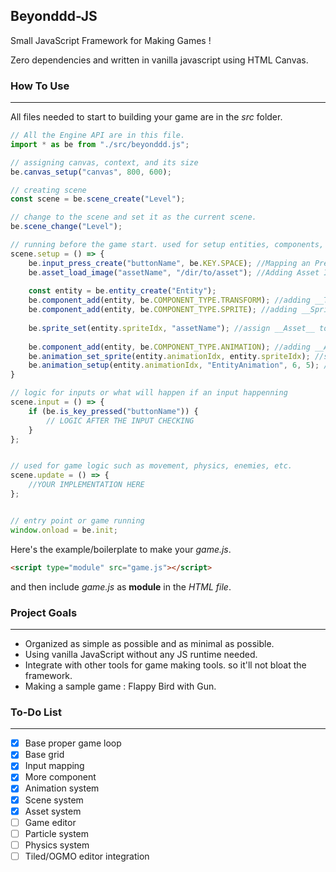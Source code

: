 ## Beyonddd-JS
Small JavaScript Framework for Making Games !

Zero dependencies and written in vanilla javascript using HTML Canvas.

### How To Use
---
All files needed to start to building your game are in the *src* folder.

``` javascript
// All the Engine API are in this file.
import * as be from "./src/beyonddd.js";

// assigning canvas, context, and its size 
be.canvas_setup("canvas", 800, 600); 

// creating scene
const scene = be.scene_create("Level"); 

// change to the scene and set it as the current scene.
be.scene_change("Level");

// running before the game start. used for setup entities, components, inputs etc. 
scene.setup = () => {
	be.input_press_create("buttonName", be.KEY.SPACE); //Mapping an Press-able Input
	be.asset_load_image("assetName", "/dir/to/asset"); //Adding Asset Image
	
	const entity = be.entity_create("Entity");
	be.component_add(entity, be.COMPONENT_TYPE.TRANSFORM); //adding __Transform__ Component to Entity 
	be.component_add(entity, be.COMPONENT_TYPE.SPRITE); //adding __Sprite__ Component to Entity
	
	be.sprite_set(entity.spriteIdx, "assetName"); //assign __Asset__ to Sprite 
	
	be.component_add(entity, be.COMPONENT_TYPE.ANIMATION); //adding __Animation__ Component to Entity
	be.animation_set_sprite(entity.animationIdx, entity.spriteIdx); //set Sprite to Animation
	be.animation_setup(entity.animationIdx, "EntityAnimation", 6, 5); //setup Animation properties
}

// logic for inputs or what will happen if an input happenning
scene.input = () => {
	if (be.is_key_pressed("buttonName")) {
		// LOGIC AFTER THE INPUT CHECKING
	}
};


// used for game logic such as movement, physics, enemies, etc. 
scene.update = () => {
	//YOUR IMPLEMENTATION HERE
};


// entry point or game running
window.onload = be.init;

```
Here's the example/boilerplate to make your *game.js*.

``` html
<script type="module" src="game.js"></script>
```
and then include *game.js* as **module** in the *HTML file*.

### Project Goals
---
- Organized as simple as possible and as minimal as possible.
- Using vanilla JavaScript without any JS runtime needed.
- Integrate with other tools for game making tools. so it'll not bloat the framework.
- Making a sample game : Flappy Bird with Gun.

### To-Do List
---
- [x] Base proper game loop
- [x] Base grid
- [X] Input mapping
- [X] More component
- [X] Animation system
- [X] Scene system
- [X] Asset system
- [ ] Game editor
- [ ] Particle system
- [ ] Physics system
- [ ] Tiled/OGMO editor integration
